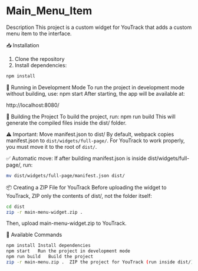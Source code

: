 # Main_Menu_Item

Description
This project is a custom widget for YouTrack that adds a custom menu item to the interface.

📥 Installation
1. Clone the repository
2. Install dependencies:
 ```bash
 npm install
```

🚀 Running in Development Mode
To run the project in development mode without building, use:
npm start
After starting, the app will be available at:

http://localhost:8080/


🔨 Building the Project
To build the project, run:
npm run build
This will generate the compiled files inside the dist/ folder.

⚠ Important: Move manifest.json to dist/
By default, webpack copies manifest.json to ``` dist/widgets/full-page/ ```.
For YouTrack to work properly, you must move it to the root of ``` dist/ ```.

✅ Automatic move:
If after building manifest.json is inside dist/widgets/full-page/, run:
``` bash
mv dist/widgets/full-page/manifest.json dist/
```

📦 Creating a ZIP File for YouTrack
Before uploading the widget to YouTrack, ZIP only the contents of dist/, not the folder itself:
```bash
cd dist
zip -r main-menu-widget.zip .
```

Then, upload main-menu-widget.zip to YouTrack.


📖 Available Commands
``` bash
npm install	Install dependencies
npm start	Run the project in development mode
npm run build	Build the project
zip -r main-menu.zip .	ZIP the project for YouTrack (run inside dist/)
```
